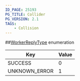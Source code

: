 ```yaml
---
ID_PAGE: 25193
PG_TITLE: Collider
PG_VERSION: 2.1
TAGS:
    - Collision
---
```

##[WorkerReplyType](/classes/3.0/WorkerReplyType) enumeration

Key | Value
---|---
SUCCESS | 0
UNKNOWN_ERROR | 1


